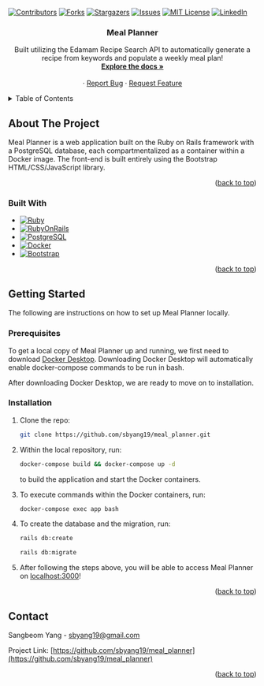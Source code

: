 <!-- Improved compatibility of back to top link: See: https://github.com/othneildrew/Best-README-Template/pull/73 -->
<a name="readme-top"></a>
<!--
*** Thanks for checking out the Best-README-Template. If you have a suggestion
*** that would make this better, please fork the repo and create a pull request
*** or simply open an issue with the tag "enhancement".
*** Don't forget to give the project a star!
*** Thanks again! Now go create something AMAZING! :D
-->



<!-- PROJECT SHIELDS -->
<!--
*** I'm using markdown "reference style" links for readability.
*** Reference links are enclosed in brackets [ ] instead of parentheses ( ).
*** See the bottom of this document for the declaration of the reference variables
*** for contributors-url, forks-url, etc. This is an optional, concise syntax you may use.
*** https://www.markdownguide.org/basic-syntax/#reference-style-links
-->
[![Contributors][contributors-shield]][contributors-url]
[![Forks][forks-shield]][forks-url]
[![Stargazers][stars-shield]][stars-url]
[![Issues][issues-shield]][issues-url]
[![MIT License][license-shield]][license-url]
[![LinkedIn][linkedin-shield]][linkedin-url]



<!-- PROJECT LOGO -->
<!-- <br />
<div align="center">
  <a href="https://github.com/sbyang19/meal_planner">
    <img src="images/logo.png" alt="Logo" width="80" height="80">
  </a> -->

<h3 align="center">Meal Planner</h3>

  <p align="center">
    Built utilizing the Edamam Recipe Search API to automatically generate a recipe from keywords and populate a weekly meal plan!
    <br />
    <a href="https://github.com/sbyang19/meal_planner"><strong>Explore the docs »</strong></a>
    <br />
    <br />
    ·
    <a href="https://github.com/sbyang19/meal_planner/issues">Report Bug</a>
    ·
    <a href="https://github.com/sbyang19/meal_planner/issues">Request Feature</a>
  </p>
</div>



<!-- TABLE OF CONTENTS -->
<details>
  <summary>Table of Contents</summary>
  <ol>
    <li>
      <a href="#about-the-project">About The Project</a>
      <ul>
        <li><a href="#built-with">Built With</a></li>
      </ul>
    </li>
    <li>
      <a href="#getting-started">Getting Started</a>
      <ul>
        <li><a href="#prerequisites">Prerequisites</a></li>
        <li><a href="#installation">Installation</a></li>
      </ul>
    </li>
    <li><a href="#usage">Usage</a></li>
    <li><a href="#roadmap">Roadmap</a></li>
    <li><a href="#contributing">Contributing</a></li>
    <li><a href="#license">License</a></li>
    <li><a href="#contact">Contact</a></li>
    <li><a href="#acknowledgments">Acknowledgments</a></li>
  </ol>
</details>



<!-- ABOUT THE PROJECT -->
## About The Project

<!-- [![Product Name Screen Shot][product-screenshot]](https://example.com) -->

Meal Planner is a web application built on the Ruby on Rails framework with a PostgreSQL database, each compartmentalized as a container within a Docker image. The front-end is built entirely using the Bootstrap HTML/CSS/JavaScript library.

<p align="right">(<a href="#readme-top">back to top</a>)</p>

### Built With

* [![Ruby][Ruby-logo]][Ruby-url]
* [![RubyOnRails][RubyOnRails-logo]][RubyOnRails-url]
* [![PostgreSQL][PostgreSQL-logo]][PostgreSQL-url]
* [![Docker][Docker-logo]][Docker-url]
* [![Bootstrap][Bootstrap-logo]][Bootstrap-url]

<p align="right">(<a href="#readme-top">back to top</a>)</p>

<!-- GETTING STARTED -->
## Getting Started

The following are instructions on how to set up Meal Planner locally. 

### Prerequisites

To get a local copy of Meal Planner up and running, we first need to download [Docker Desktop](https://www.docker.com/). Downloading Docker Desktop will automatically enable docker-compose commands to be run in bash.

After downloading Docker Desktop, we are ready to move on to installation.

### Installation

1. Clone the repo:
   ```sh
   git clone https://github.com/sbyang19/meal_planner.git
   ```
   
2. Within the local repository, run:
   ```sh
   docker-compose build && docker-compose up -d
   ```
   to build the application and start the Docker containers.

3. To execute commands within the Docker containers, run:
   ```sh
   docker-compose exec app bash
   ```

4. To create the database and the migration, run:
   ```sh
   rails db:create
   ```
   ```sh
   rails db:migrate
   ```

5. After following the steps above, you will be able to access Meal Planner on [localhost:3000](localhost:3000)!

<p align="right">(<a href="#readme-top">back to top</a>)</p>

<!-- USAGE EXAMPLES
## Usage

Use this space to show useful examples of how a project can be used. Additional screenshots, code examples and demos work well in this space. You may also link to more resources.

_For more examples, please refer to the [Documentation](https://example.com)_

<p align="right">(<a href="#readme-top">back to top</a>)</p>
-->

<!-- ROADMAP
## Roadmap

- [ ] Feature 1
- [ ] Feature 2
- [ ] Feature 3
    - [ ] Nested Feature

See the [open issues](https://github.com/sbyang19/meal_planner/issues) for a full list of proposed features (and known issues).

<p align="right">(<a href="#readme-top">back to top</a>)</p>
-->

<!-- CONTRIBUTING
## Contributing

Contributions are what make the open source community such an amazing place to learn, inspire, and create. Any contributions you make are **greatly appreciated**.

If you have a suggestion that would make this better, please fork the repo and create a pull request. You can also simply open an issue with the tag "enhancement".
Don't forget to give the project a star! Thanks again!

1. Fork the Project
2. Create your Feature Branch (`git checkout -b feature/AmazingFeature`)
3. Commit your Changes (`git commit -m 'Add some AmazingFeature'`)
4. Push to the Branch (`git push origin feature/AmazingFeature`)
5. Open a Pull Request

<p align="right">(<a href="#readme-top">back to top</a>)</p>
-->

<!-- LICENSE
## License

Distributed under the MIT License. See `LICENSE.txt` for more information.

<p align="right">(<a href="#readme-top">back to top</a>)</p>
-->

<!-- CONTACT -->
## Contact

Sangbeom Yang - sbyang19@gmail.com

Project Link: [https://github.com/sbyang19/meal_planner](https://github.com/sbyang19/meal_planner)

<p align="right">(<a href="#readme-top">back to top</a>)</p>

<!-- ACKNOWLEDGMENTS
## Acknowledgments

* []()
* []()
* []()

<p align="right">(<a href="#readme-top">back to top</a>)</p>
-->


<!-- MARKDOWN LINKS & IMAGES -->
<!-- https://www.markdownguide.org/basic-syntax/#reference-style-links -->
[contributors-shield]: https://img.shields.io/github/contributors/sbyang19/meal_planner.svg?style=for-the-badge
[contributors-url]: https://github.com/sbyang19/meal_planner/graphs/contributors
[forks-shield]: https://img.shields.io/github/forks/sbyang19/meal_planner.svg?style=for-the-badge
[forks-url]: https://github.com/sbyang19/meal_planner/network/members
[stars-shield]: https://img.shields.io/github/stars/sbyang19/meal_planner.svg?style=for-the-badge
[stars-url]: https://github.com/sbyang19/meal_planner/stargazers
[issues-shield]: https://img.shields.io/github/issues/sbyang19/meal_planner.svg?style=for-the-badge
[issues-url]: https://github.com/sbyang19/meal_planner/issues
[license-shield]: https://img.shields.io/github/license/sbyang19/meal_planner.svg?style=for-the-badge
[license-url]: https://github.com/sbyang19/meal_planner/blob/master/LICENSE.txt
[linkedin-shield]: https://img.shields.io/badge/-LinkedIn-black.svg?style=for-the-badge&logo=linkedin&colorB=555
[linkedin-url]: https://linkedin.com/in/sangbeom-sammy-yang
[product-screenshot]: images/screenshot.png
[Ruby-logo]: https://img.shields.io/badge/ruby-cc342d?style=for-the-badge&logo=ruby&logoColor=white
[Ruby-url]: https://ruby-lang.org/en/
[RubyOnRails-logo]: https://img.shields.io/badge/ruby%20on%20rails-d30001?style=for-the-badge&logo=rubyonrails&logoColor=white
[RubyOnRails-url]: https://rubyonrails.org/
[PostgreSQL-logo]: https://img.shields.io/badge/postgresql-32658f?style=for-the-badge&logo=postgresql&logoColor=white
[PostgreSQL-url]: https://postgresql.org/
[Docker-logo]: https://img.shields.io/badge/docker-003f8c?style=for-the-badge&logo=docker&logoColor=white
[Docker-url]: https://docker.com/
[Bootstrap-logo]: https://img.shields.io/badge/Bootstrap-563D7C?style=for-the-badge&logo=bootstrap&logoColor=white
[Bootstrap-url]: https://getbootstrap.com
